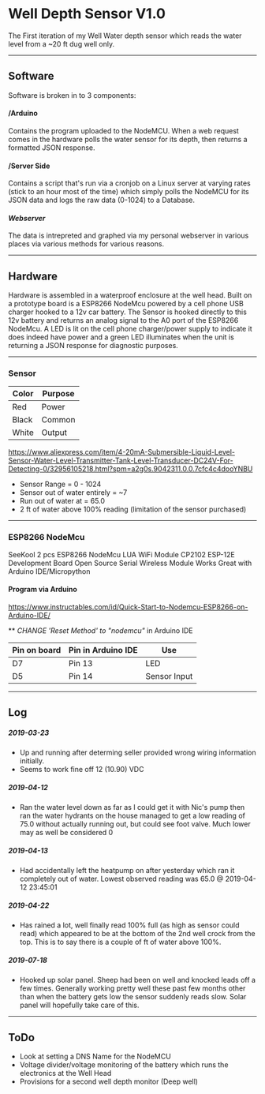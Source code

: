 # Well Depth Sensor V1.0

The First iteration of my Well Water depth sensor which reads the water level from a ~20 ft dug well only. 

--- 
## Software

Software is broken in to 3 components:

#### /Arduino 
Contains the program uploaded to the NodeMCU. When a web request comes in the hardware polls the water sensor for its depth, then returns a formatted JSON response.

#### /Server Side
Contains a script that's run via a cronjob on a Linux server at varying rates (stick to an hour most of the time) which simply polls the NodeMCU for its JSON data and logs the raw data (0-1024) to a Database.

#### *Webserver*
The data is intrepreted and graphed via my personal webserver in various places via various methods for various reasons. 




---
## Hardware 

Hardware is assembled in a waterproof enclosure at the well head. Built on a prototype board is a ESP8266 NodeMcu powered by a cell phone USB charger hooked to a 12v car battery. The Sensor is hooked directly to this 12v battery and returns an analog signal to the A0 port of the ESP8266 NodeMcu. A LED is lit on the cell phone charger/power supply to indicate it does indeed have power and a green LED illuminates when the unit is returning a JSON response for diagnostic purposes. 

---
### Sensor
|Color 		| Purpose	|
|-------	| -------	|			
|Red 		|Power		|
|Black		|Common		|
|White		|Output	 	|

https://www.aliexpress.com/item/4-20mA-Submersible-Liquid-Level-Sensor-Water-Level-Transmitter-Tank-Level-Transducer-DC24V-For-Detecting-0/32956105218.html?spm=a2g0s.9042311.0.0.7cfc4c4dooYNBU

- Sensor Range		    	= 0 - 1024
- Sensor out of water entirely 	= ~7
- Run out of water at 	     	= 65.0
- 2 ft of water above 100% reading (limitation of the sensor purchased)



---
### ESP8266 NodeMcu

SeeKool 2 pcs ESP8266 NodeMcu LUA WiFi Module CP2102 ESP-12E Development Board Open Source Serial Wireless Module Works Great with Arduino IDE/Micropython

#### Program via Arduino
https://www.instructables.com/id/Quick-Start-to-Nodemcu-ESP8266-on-Arduino-IDE/

** *CHANGE 'Reset Method' to "nodemcu"* in Arduino IDE

|Pin on board		|Pin in Arduino IDE		|Use		|
|-----------------------|-------------------------------|---------------|
|D7 			|Pin 13 			|LED		|
|D5			|Pin 14				|Sensor Input	|

---
## Log
##### 2019-03-23
- Up and running after determing seller provided wrong wiring information initially. 
- Seems to work fine off 12 (10.90) VDC
##### 2019-04-12 
- Ran the water level down as far as I could get it with Nic's pump then ran the water hydrants on the house managed to get a low reading of 75.0 without actually running out, but could see foot valve. Much lower may as well be considered 0
##### 2019-04-13 
- Had accidentally left the heatpump on after yesterday which ran it completely out of water. Lowest observed reading was 65.0 @ 2019-04-12 23:45:01
##### 2019-04-22 
- Has rained a lot, well finally read 100% full (as high as sensor could read) which appeared to be at the bottom of the 2nd well crock from the top. This is to say there is a couple of ft of water above 100%. 
##### 2019-07-18
- Hooked up solar panel. Sheep had been on well and knocked leads off a few times. Generally working pretty well these past few months other than when the battery gets low the sensor suddenly reads slow. Solar panel will hopefully take care of this. 

---
## ToDo
- Look at setting a DNS Name for the NodeMCU
- Voltage divider/voltage monitoring of the battery which runs the electronics at the Well Head
- Provisions for a second well depth monitor (Deep well)
